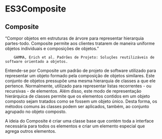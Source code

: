 # ES3Composite

## **Composite** 

“Compor objetos em estruturas de árvore para representar hierarquia partes-todo. Composite permite aos clientes tratarem de maneira uniforme objetos individuais e composições de objetos.” 
        
        GAMMA, Erich et al. Padrões de Projeto: Soluções reutilizáveis de software orientado a objetos.

Entende-se por Composite um padrão de projeto de software utilizado para representar um objeto formado pela composição de objetos similares. Este conjunto de objetos pressupõe uma mesma hierarquia de classes a que ele pertence. Normalmente, utilizado para representar listas recorrentes - ou recursivas - de elementos. Além disso, este modo de representação hierárquica de classes permite que os elementos contidos em um objeto composto sejam tratados como se fossem um objeto único. Desta forma, os métodos comuns às classes podem ser aplicados, também, ao conjunto agrupado no objeto composto.

A ideia do Composite é criar uma classe base que contém toda a interface necessária para todos os elementos e criar um elemento especial que agrega outros elementos. 
